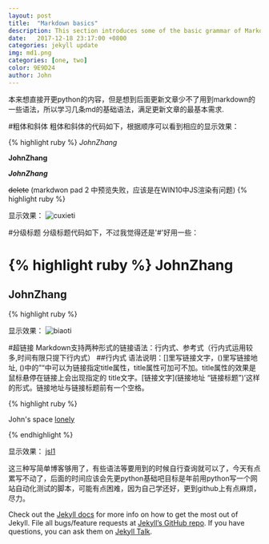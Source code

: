 ```yaml
---
layout: post
title:  "Markdown basics"
description: This section introduces some of the basic grammar of Markdown, so that we can satisfy our most basic article editing requirements.  
date:   2017-12-18 23:17:00 +0800
categories: jekyll update
img: md1.png
categories: [one, two]
color: 9E9D24
author: John
---
```

本来想直接开更python的内容，但是想到后面更新文章少不了用到markdown的一些语法，所以学习几条md的基础语法，满足更新文章的最基本需求.

#粗体和斜体
粗体和斜体的代码如下，根据顺序可以看到相应的显示效果：

{% highlight ruby %}
*JohnZhang*

**JohnZhang**

***JohnZhang***

~~delete~~ (markdwon pad 2 中预览失败，应该是在WIN10中JS渲染有问题)
{% highlight ruby %}

显示效果：
![cuxieti]({{site.baseurl}}/images/zxt1.png)

#分级标题
分级标题代码如下，不过我觉得还是'#'好用一些：

{% highlight ruby %}
JohnZhang
=============

JohnZhang
-------------
{% highlight ruby %}

显示效果：
![biaoti]({{site.baseurl}}/images/bt01.png)

#超链接
Markdown支持两种形式的链接语法：行内式、参考式（行内式运用较多,时间有限只提下行内式）
##行内式
语法说明：[]里写链接文字，()里写链接地址, ()中的”“中可以为链接指定title属性，title属性可加可不加。title属性的效果是鼠标悬停在链接上会出现指定的 title文字。[链接文字](链接地址 “链接标题”)’这样的形式。链接地址与链接标题前有一个空格。

{% highlight ruby %}

John's space [lonely](https://johnzhangchina.github.io/lonely/ "lonely")

{% endhighlight %}

显示效果：
[jsl1]({{site.baseurl}}/images/jsl1.png)

这三种写简单博客够用了，有些语法等要用到的时候自行查询就可以了，今天有点累写不动了，后面的时间应该会先更python基础吧目标是年前用python写一个网站自动化测试的脚本，可能有点困难，因为自己学还好，更到github上有点麻烦，尽力。

Check out the [Jekyll docs][jekyll-docs] for more info on how to get the most out of Jekyll. File all bugs/feature requests at [Jekyll’s GitHub repo][jekyll-gh]. If you have questions, you can ask them on [Jekyll Talk][jekyll-talk].

[jekyll-docs]: http://jekyllrb.com/docs/home
[jekyll-gh]:   https://github.com/jekyll/jekyll
[jekyll-talk]: https://talk.jekyllrb.com/
